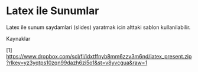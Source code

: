 # Latex ile Sunumlar

Latex ile sunum saydamlari (slides) yaratmak icin alttaki sablon kullanilabilir.

Kaynaklar

[1] https://www.dropbox.com/scl/fi/idxtffnyb8mm6zzv3m6nd/latex_present.zip?rlkey=yz3yqtps10zqn99dazh6zi5o1&st=v8yvcgua&raw=1

